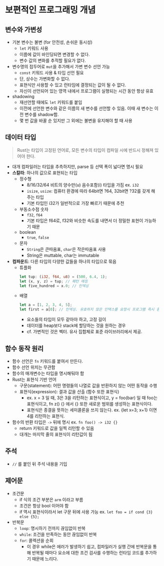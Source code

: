 # 보편적인 프로그래밍 개념

## 변수와 가변성
- 기본 변수는 불변 (for 안전성, 손쉬운 동시성)
    * `let` 키워드 사용
    * 이름에 값이 바인딩되면 변경할 수 없다.
    * 변수 값의 변화를 추적할 필요가 없다.
- 변수명의 접두어로 `mut`을 추가해서 가변 변수 선언 가능
    * `const` 키워드 사용 & 타입 선언 필요
    * 단, 상수는 가변화할 수 없다.
    * 표현식만 사용할 수 있고 런타임에 결정되는 값이 될 수 없다.
    * 자신이 선언되어 있는 영역 내에서 프로그램이 실행되는 시간 동안 항상 유효
- shadowing
    * 재선언할 때에도 `let` 키워드를 붙임
    * 이전에 선언한 변수와 같은 이름의 새 변수를 선언할 수 있음. 이때 새 변수는 이전 변수를 shadow함.
    * 몇 번 값을 바꿀 순 있지만 그 외에는 불변을 유지해야 할 때 사용


## 데이터 타입
> Rust는 타입이 고정된 언어로, 모든 변수의 타입이 컴파일 시에 반드시 정해져 있어야 한다.
- 대개 컴파일러는 타입을 추측하지만, parse 등 선택 폭이 넓다면 명시 필요
- **스칼라**: 하나의 값으로 표현되는 타입
    * 정수형
        + 8/16/32/64 비트의 양수만(u) 음수포함(i) 타입을 가짐 ex. `i32`
        + `isize`, `usize`: 컴퓨터 환경에 따라 64bit면 ?64, 32bit면 ?32를 갖게 해주는 타입
        + 기본 타입인 i32가 일반적으로 가장 빠르기 때문에 추천
    * 부동소수점 숫자
        + `f32`, `f64`
        + 기본 타입은 f64로, f32와 비슷한 속도를 내면서 더 정밀한 표현이 가능하기 때문
    * boolean
        + `true`, `false`
    * 문자
        + `String`은 큰따옴표, `char`은 작은따옴표 사용
        + String은 muttable, char는 immutable
- **컴파운드**: 다른 타입의 다양한 값들을 하나의 타입으로 묶음
    * 튜플화
        ```rust
        let tup: (i32, f64, u8) = (500, 6.4, 1);
        let (x, y, z) = tup; // 패턴 매칭
        let five_hundred = x.0; // 인덱싱
        ```
    * 배열
        ```rust
        let a = [1, 2, 3, 4, 5];
        let first = a[0]; // 인덱싱. 유효하지 않은 인덱스를 요청시 프로그램 즉시 종료
        ``` 
        + 요소들의 타입이 모두 같아야 하고, 고정 길이
        + 데이터를 heap보다 stack에 할당하는 것을 원하는 경우
        + cf. 가변적인 것은 벡터. 유사 집합체로 표준 라이브러리에서 제공.


## 함수 동작 원리
- 함수 선언은 `fn` 키워드를 붙여서 만든다.
- 함수 선언 위치는 무관함
- 함수의 매개변수는 타입을 명시해둬야 함
- Rust는 표현식 기반 언어
    * 구문(statement): 어떤 명령들의 나열로 값을 반환하지 않는 어떤 동작을 수행 
    * 표현식(expression): 결과 값을 산출 (함수 또한 표현식)
        + ex. x = 3 일 때, 3은 3을 리턴하는 표현식이고, y = foo(bar) 일 때 foo는 표현식이고, fn z() {} 에서 {} 또한 새로운 범위를 생성하는 표현식이다.
        + 표현식은 종결을 뜻하는 세미콜론을 쓰지 않는다. ex. {let x=3; x+1} 이면 4를 리턴하는 표현식.
- 함수의 반환 타입은 `->` 뒤에 명시 ex. `fn foo() -> i32 {}`
    * return 키워드로 값을 일찍 리턴할 수 있음
    * 대개는 마지막 줄의 표현식이 리턴값이 됨


## 주석
- `//` 를 붙인 뒤 주석 내용을 기입


## 제어문
- 조건문
    * if 식의 조건 부분은 `arm` 이라고 부름
    * 조건은 항상 bool 이어야 함
    * if 역시 표현식이라서 let 구문 뒤에 사용 가능 ex. `let foo = if cond {3} else {5};`
- 반복문
    * `loop`: 명시하기 전까지 끊임없이 반복
    * `while`: 조건을 만족하는 동안 끊임없이 반복
    * `for`: 콜렉션을 순회
        + 이 경우 while은 에러가 발생하기 쉽고, 컴파일러가 실행 간에 반복문을 통해 반복될 때마다 요소에 대한 조건 검사를 수행하는 런타임 코드를 추가하기 때문에 느리다.